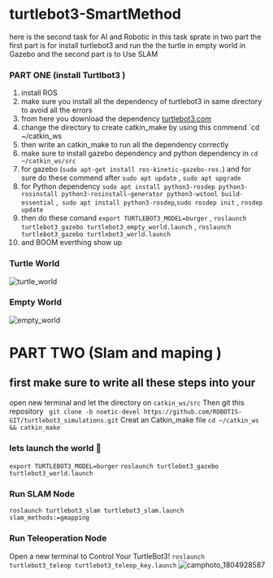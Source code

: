# turtlebot3-SmartMethod
here is the second task for AI and Robotic in this task sprate in two part the first part is for install turtlebot3 and run the the turtle in empty world in Gazebo and the second part is to Use SLAM
### PART ONE (install Turtlbot3 )
1. install ROS 
2. make sure you install all the dependency of turtlebot3 in same directory to avoid all the errors
3. from here you download the dependency [turtlebot3.com ](https://emanual.robotis.com/docs/en/platform/turtlebot3/quick-start/#pc-setup)
4. change the directory to create catkin_make by using this commend `cd ~/catkin_ws
5. then write an catkin_make to run all the dependency correctly 
6. make sure to install gazebo dependency and python dependency in `cd ~/catkin_ws/src`
7. for gazebo (`sudo apt-get install ros-kinetic-gazebo-ros.`) and for sure do these commend after `sudo apt update` , `sudo apt upgrade`
8. for Python dependency `sudo apt install python3-rosdep python3-rosinstall python3-rosinstall-generator python3-wstool build-essential` ,` sudo apt install python3-rosdep`,`sudo rosdep init` , `rosdep update` 
9. then do these comand `export TURTLEBOT3_MODEL=burger` , `roslaunch turtlebot3_gazebo turtlebot3_empty_world.launch` , `roslaunch turtlebot3_gazebo turtlebot3_world.launch`
10. and BOOM everthing show up 
 ### Turtle World
 ![turtle_world](https://user-images.githubusercontent.com/40144145/125178184-f097a900-e1ea-11eb-98e1-d3d28211c40f.PNG)
### Empty World
![empty_world](https://user-images.githubusercontent.com/40144145/125178162-d2ca4400-e1ea-11eb-9525-55492096fb59.PNG)
# PART TWO (Slam and maping )
## first make sure to write all these steps into your 
open new terminal and let the directory on `catkin_ws/src`
Then git this repository 
` git clone -b noetic-devel https://github.com/ROBOTIS-GIT/turtlebot3_simulations.git`
Creat an Catkin_make file
`cd ~/catkin_ws && catkin_make`
### lets launch the world 🚀
`export TURTLEBOT3_MODEL=burger`
`roslaunch turtlebot3_gazebo turtlebot3_world.launch`
### Run SLAM Node
`roslaunch turtlebot3_slam turtlebot3_slam.launch slam_methods:=gmapping`
### Run Teleoperation Node
Open a new terminal to Control Your TurtleBot3!
`roslaunch turtlebot3_teleop turtlebot3_teleop_key.launch`
![camphoto_1804928587](https://user-images.githubusercontent.com/40144145/127586709-6fd2711f-344d-4b9c-9113-cdf5f28f8010.jpg)
